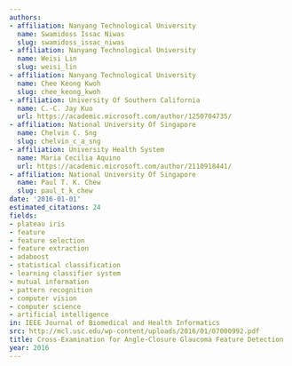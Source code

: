 ```yaml
---
authors:
- affiliation: Nanyang Technological University
  name: Swamidoss Issac Niwas
  slug: swamidoss_issac_niwas
- affiliation: Nanyang Technological University
  name: Weisi Lin
  slug: weisi_lin
- affiliation: Nanyang Technological University
  name: Chee Keong Kwoh
  slug: chee_keong_kwoh
- affiliation: University Of Southern California
  name: C.-C. Jay Kuo
  url: https://academic.microsoft.com/author/1250704735/
- affiliation: National University Of Singapore
  name: Chelvin C. Sng
  slug: chelvin_c_a_sng
- affiliation: University Health System
  name: Maria Cecilia Aquino
  url: https://academic.microsoft.com/author/2110918441/
- affiliation: National University Of Singapore
  name: Paul T. K. Chew
  slug: paul_t_k_chew
date: '2016-01-01'
estimated_citations: 24
fields:
- plateau iris
- feature
- feature selection
- feature extraction
- adaboost
- statistical classification
- learning classifier system
- mutual information
- pattern recognition
- computer vision
- computer science
- artificial intelligence
in: IEEE Journal of Biomedical and Health Informatics
src: http://mcl.usc.edu/wp-content/uploads/2016/01/07000992.pdf
title: Cross-Examination for Angle-Closure Glaucoma Feature Detection
year: 2016
---
```

